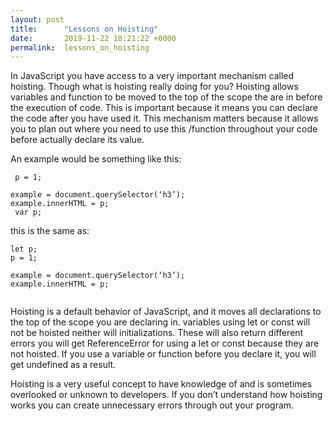 ```yaml
---
layout: post
title:      "Lessons on Hoisting"
date:       2019-11-22 18:21:22 +0000
permalink:  lessons_on_hoisting
---
```


In JavaScript you have access to a very important mechanism called hoisting. Though what is hoisting really doing for you? Hoisting allows variables and function to be moved to the top of the scope the are in before the execution of code. This is important because it means you can declare the code after you have used it. This mechanism matters because it allows you to plan out where you need to use this /function throughout your code before actually declare its value. 

An example would be something like this:

```
 p = 1;

example = document.querySelector(‘h3’);
example.innerHTML = p; 
 var p; 
```

this is the same as:
```
let p;
p = 1;

example = document.querySelector(‘h3’);
example.innerHTML = p;


```
Hoisting is a default behavior of JavaScript, and it moves all declarations to the top of the scope you are declaring in. variables using let or const will not be hoisted neither will initializations. These will also return different errors you will get ReferenceError for using a let or const because they are not hoisted. If you use a variable or function before you declare it, you will get undefined as a result. 

Hoisting is a very useful concept to have knowledge of and is sometimes overlooked or unknown to developers. If you don’t understand how hoisting works you can create unnecessary errors through out your program. 


